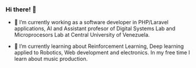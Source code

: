 ### Hi there! 👋

- 🔭 I’m currently working as a software developer in PHP/Laravel applications, AI and Assistant profesor of Digital Systems Lab and Microprocesors Lab at Central University of Venezuela.

- 🌱 I’m currently learning about Reinforcement Learning, Deep learning applied to Robotics, Web development and electronics. In my free time I learn about music production.

<!--
Here are some ideas to get you started:

- 🔭 I’m currently working on ...
- 🌱 I’m currently learning ...
- 👯 I’m looking to collaborate on ...
- 🤔 I’m looking for help with ...
- 💬 Ask me about ...
- 📫 How to reach me: ...
- 😄 Pronouns: ...
- ⚡ Fun fact: ...
-->
